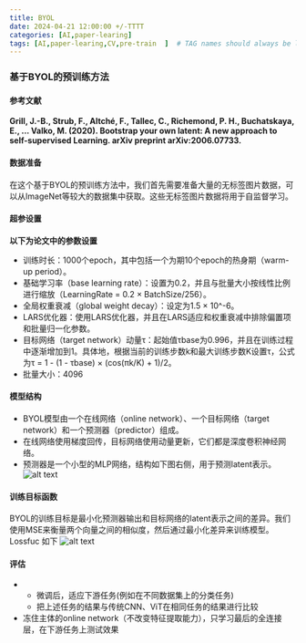 ```yaml
---
title: BYOL
date: 2024-04-21 12:00:00 +/-TTTT
categories: [AI,paper-learing]
tags: [AI,paper-learing,CV,pre-train  ]  # TAG names should always be lowercase
---
```


### 基于BYOL的预训练方法

#### 参考文献
**Grill, J.-B., Strub, F., Altché, F., Tallec, C., Richemond, P. H., Buchatskaya, E., ... Valko, M. (2020). Bootstrap your own latent: A new approach to self-supervised Learning. arXiv preprint arXiv:2006.07733.**
#### 数据准备
在这个基于BYOL的预训练方法中，我们首先需要准备大量的无标签图片数据，可以从ImageNet等较大的数据集中获取。这些无标签图片数据将用于自监督学习。

#### 超参设置
**以下为论文中的参数设置**
- 训练时长：1000个epoch，其中包括一个为期10个epoch的热身期（warm-up period）。
- 基础学习率（base learning rate）：设置为0.2，并且与批量大小按线性比例进行缩放（LearningRate = 0.2 × BatchSize/256）。
- 全局权重衰减（global weight decay）：设定为1.5 × 10^-6。
- LARS优化器：使用LARS优化器，并且在LARS适应和权重衰减中排除偏置项和批量归一化参数。
- 目标网络（target network）动量τ：起始值τbase为0.996，并且在训练过程中逐渐增加到1。具体地，根据当前的训练步数k和最大训练步数K设置τ，公式为τ = 1 - (1 - τbase) × (cos(πk/K) + 1)/2。
- 批量大小：4096


#### 模型结构
* BYOL模型由一个在线网络（online network）、一个目标网络（target network）和一个预测器（predictor）组成。
* 在线网络使用梯度回传，目标网络使用动量更新，它们都是深度卷积神经网络。
* 预测器是一个小型的MLP网络，结构如下图右侧，用于预测latent表示。
![alt text](https://raw.githubusercontent.com/huazZeng/huazZeng.github.io/main/_posts/img/BYOL.webp)

#### 训练目标函数
BYOL的训练目标是最小化预测器输出和目标网络的latent表示之间的差异。我们使用MSE来衡量两个向量之间的相似度，然后通过最小化差异来训练模型。
Lossfuc 如下
![alt text](https://raw.githubusercontent.com/huazZeng/huazZeng.github.io/main/_posts/img/BYOLlossfuc.webp)

#### 评估
* * 微调后，适应下游任务(例如在不同数据集上的分类任务)
  * 把上述任务的结果与传统CNN、ViT在相同任务的结果进行比较
* 冻住主体的online network（不改变特征提取能力），只学习最后的全连接层，在下游任务上测试效果
